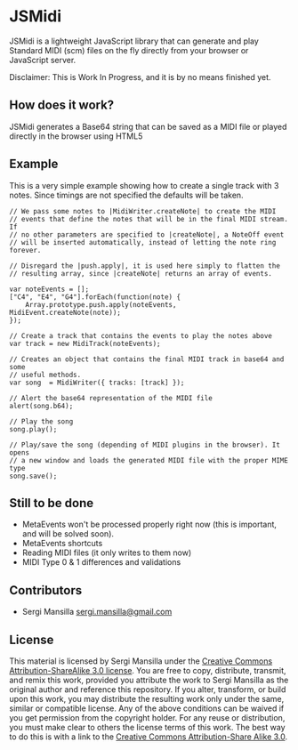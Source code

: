 JSMidi
======

JSMidi is a lightweight JavaScript library that can generate and play Standard MIDI (scm) files on the fly directly from your browser or JavaScript server.

Disclaimer: This is Work In Progress, and it is by no means finished yet.

How does it work?
-----------------

JSMidi generates a Base64 string that can be saved as a MIDI file or played directly in the browser using HTML5 <audio> tag.

Example
-------

This is a very simple example showing how to create a single track with 3 notes.
Since timings are not specified the defaults will be taken.

    // We pass some notes to |MidiWriter.createNote| to create the MIDI
    // events that define the notes that will be in the final MIDI stream. If
    // no other parameters are specified to |createNote|, a NoteOff event
    // will be inserted automatically, instead of letting the note ring forever.

    // Disregard the |push.apply|, it is used here simply to flatten the
    // resulting array, since |createNote| returns an array of events.

    var noteEvents = [];
    ["C4", "E4", "G4"].forEach(function(note) {
        Array.prototype.push.apply(noteEvents, MidiEvent.createNote(note));
    });

    // Create a track that contains the events to play the notes above
    var track = new MidiTrack(noteEvents);

    // Creates an object that contains the final MIDI track in base64 and some
    // useful methods.
    var song  = MidiWriter({ tracks: [track] });

    // Alert the base64 representation of the MIDI file
    alert(song.b64);

    // Play the song
    song.play();

    // Play/save the song (depending of MIDI plugins in the browser). It opens
    // a new window and loads the generated MIDI file with the proper MIME type
    song.save();


Still to be done
----------------

* MetaEvents won't be processed properly right now (this is important, and will be solved soon).
* MetaEvents shortcuts
* Reading MIDI files (it only writes to them now)
* MIDI Type 0 & 1 differences and validations

Contributors
------------

* Sergi Mansilla <sergi.mansilla@gmail.com>

License
-------

This material is licensed by Sergi Mansilla under the [Creative Commons Attribution-ShareAlike 3.0 license](http://creativecommons.org/licenses/by-sa/3.0/). You are free to copy, distribute, transmit, and remix this work, provided you attribute the work to Sergi Mansilla as the original author and reference this repository.
If you alter, transform, or build upon this work, you may distribute the resulting work only under the same, similar or compatible license. Any of the above conditions can be waived if you get permission from the copyright holder. For any reuse or distribution, you must make clear to others the license terms of this work. The best way to do this is with a link to the [Creative Commons Attribution-Share Alike 3.0](http://creativecommons.org/licenses/by-sa/3.0/).
